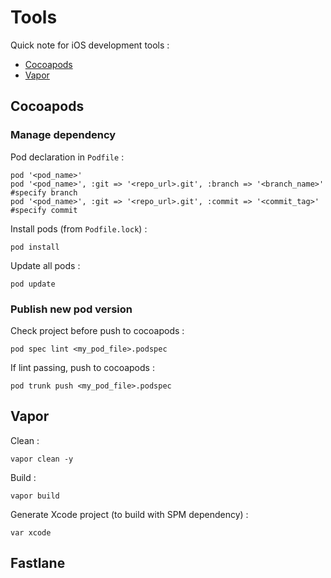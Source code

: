 # Tools

Quick note for iOS development tools :
* [Cocoapods](#cocoapods)
* [Vapor](#vapor)

## Cocoapods  

### Manage dependency 

Pod declaration in `Podfile` :
```
pod '<pod_name>' 
pod '<pod_name>', :git => '<repo_url>.git', :branch => '<branch_name>' #specify branch 
pod '<pod_name>', :git => '<repo_url>.git', :commit => '<commit_tag>' #specify commit 
``` 
Install pods (from `Podfile.lock`) :
```
pod install
``` 
Update all pods : 
```
pod update
``` 

### Publish new pod version 

Check project before push to cocoapods :
```
pod spec lint <my_pod_file>.podspec
``` 
If lint passing, push to cocoapods : 
```
pod trunk push <my_pod_file>.podspec
``` 

## Vapor  

Clean : 
```
vapor clean -y
```

Build : 
```
vapor build 
```

Generate Xcode project (to build with SPM dependency) : 
```
var xcode 
```

## Fastlane  
